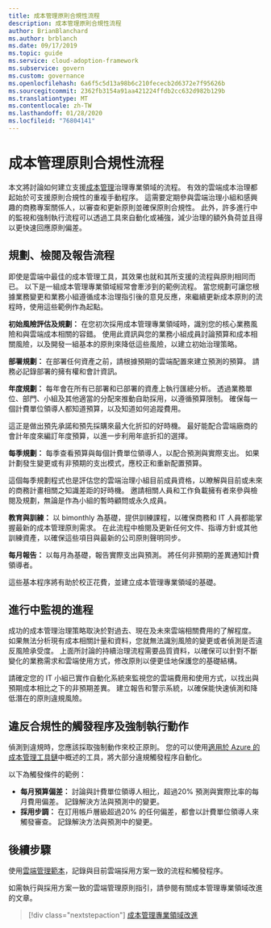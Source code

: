 ```yaml
---
title: 成本管理原則合規性流程
description: 成本管理原則合規性流程
author: BrianBlanchard
ms.author: brblanch
ms.date: 09/17/2019
ms.topic: guide
ms.service: cloud-adoption-framework
ms.subservice: govern
ms.custom: governance
ms.openlocfilehash: 6a6f5c5d13a98b6c210fececb2d6372e7f95626b
ms.sourcegitcommit: 2362fb3154a91aa421224ffdb2cc632d982b129b
ms.translationtype: MT
ms.contentlocale: zh-TW
ms.lasthandoff: 01/28/2020
ms.locfileid: "76804141"
---
```

# <a name="cost-management-policy-compliance-processes"></a>成本管理原則合規性流程

本文將討論如何建立支援[成本管理](./index.md)治理專業領域的流程。 有效的雲端成本治理都起始於可支援原則合規性的重複手動程序。 這需要定期參與雲端治理小組和感興趣的商務專案關係人，以審查和更新原則並確保原則合規性。 此外，許多進行中的監視和強制執行流程可以透過工具來自動化或補強，減少治理的額外負荷並且得以更快速回應原則偏差。

## <a name="planning-review-and-reporting-processes"></a>規劃、檢閱及報告流程

即使是雲端中最佳的成本管理工具，其效果也就和其所支援的流程與原則相同而已。 以下是一組成本管理專業領域經常會牽涉到的範例流程。 當您規劃可讓您根據業務變更和業務小組遵循成本治理指引後的意見反應，來繼續更新成本原則的流程時，使用這些範例作為起點。

**初始風險評估及規劃：** 在您初次採用成本管理專業領域時，識別您的核心業務風險和與雲端成本相關的容錯。 使用此資訊與您的業務小組成員討論預算和成本相關風險，以及開發一組基本的原則來降低這些風險，以建立初始治理策略。

**部署規劃：** 在部署任何資產之前，請根據預期的雲端配置來建立預測的預算。 請務必記錄部署的擁有權和會計資訊。

**年度規劃：** 每年會在所有已部署和已部署的資產上執行匯總分析。 透過業務單位、部門、小組及其他適當的分配來推動自助採用，以遵循預算限制。 確保每一個計費單位領導人都知道預算，以及知道如何追蹤費用。

這正是做出預先承諾和預先採購來最大化折扣的好時機。 最好能配合雲端廠商的會計年度來編訂年度預算，以進一步利用年底折扣的選擇。

**每季規劃：** 每季查看預算與每個計費單位領導人，以配合預測與實際支出。 如果計劃發生變更或有非預期的支出模式，應校正和重新配置預算。

這個每季規劃程式也是評估您的雲端治理小組目前成員資格，以瞭解與目前或未來的商務計畫相關之知識差距的好時機。 邀請相關人員和工作負載擁有者來參與檢閱及規劃，無論是作為小組的暫時顧問或永久成員。

**教育與訓練：** 以 bimonthly 為基礎，提供訓練課程，以確保商務和 IT 人員都能掌握最新的成本管理原則需求。 在此流程中檢閱及更新任何文件、指導方針或其他訓練資產，以確保這些項目與最新的公司原則聲明同步。

**每月報告：** 以每月為基礎，報告實際支出與預測。 將任何非預期的差異通知計費領導者。

這些基本程序將有助於校正花費，並建立成本管理專業領域的基礎。

## <a name="processes-for-ongoing-monitoring"></a>進行中監視的進程

成功的成本管理治理策略取決於對過去、現在及未來雲端相關費用的了解程度。 如果無法分析現有成本相關計量和資料，您就無法識別風險的變更或者偵測是否違反風險承受度。 上面所討論的持續治理流程需要品質資料，以確保可以針對不斷變化的業務需求和雲端使用方式，修改原則以便更佳地保護您的基礎結構。

請確定您的 IT 小組已實作自動化系統來監視您的雲端費用和使用方式，以找出與預期成本相比之下的非預期差異。 建立報告和警示系統，以確保能快速偵測和降低潛在的原則違規風險。

## <a name="compliance-violation-triggers-and-enforcement-actions"></a>違反合規性的觸發程序及強制執行動作

偵測到違規時，您應該採取強制動作來校正原則。 您的可以使用[適用於 Azure 的成本管理工具鏈](./toolchain.md)中概述的工具，將大部分違規觸發程序自動化。

以下為觸發條件的範例：

- **每月預算偏差：** 討論與計費單位領導人相比，超過20% 預測與實際比率的每月費用偏差。 記錄解決方法與預測中的變更。
- **採用步調：** 在訂用帳戶層級超過20% 的任何偏差，都會以計費單位領導人來觸發審查。 記錄解決方法與預測中的變更。

## <a name="next-steps"></a>後續步驟

使用[雲端管理範本](./template.md)，記錄與目前雲端採用方案一致的流程和觸發程序。

如需執行與採用方案一致的雲端管理原則指引，請參閱有關成本管理專業領域改進的文章。

> [!div class="nextstepaction"]
> [成本管理專業領域改進](./discipline-improvement.md)
